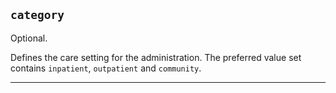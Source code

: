 ## `category`
Optional.

Defines the care setting for the administration. The preferred value set contains `inpatient`, `outpatient` and `community`.

---
